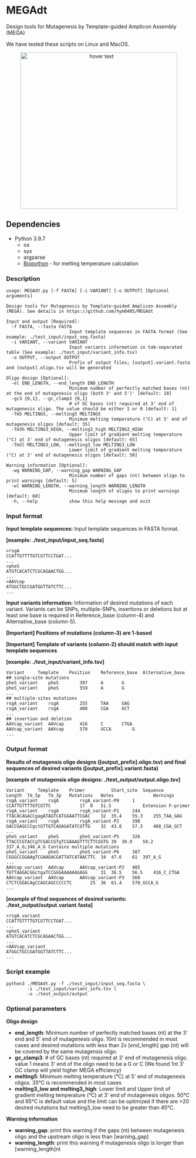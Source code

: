 # MEGAdt
Design tools for Mutagenesis by Template-guided Amplicon Assembly (MEGA)

We have tested these scripts on Linux and MacOS.

<p align="center">
  <img src="https://github.com/hym0405/MEGAdt/blob/main/misc/MEGAdt_pipeline.png" width="427" title="hover text">
</p>

## Dependencies

* Python 3.9.7
	- os
	- sys
	- argparse
	- [Biopython](https://biopython.org/) - for melting temperature calculation

### Description
```
usage: MEGAdt.py [-f FASTA] [-i VARIANT] [-o OUTPUT] [Optional arguments]

Design tools for Mutagenesis by Template-guided Amplicon Assembly (MEGA). See details in https://github.com/hym0405/MEGAdt

Input and output [Required]:
  -f FASTA, --fasta FASTA
                        Input template sequences in FASTA format (See example: ./test_input/input_seq.fasta)
  -i VARIANT, --variant VARIANT
                        Input variants information in tab-separated table (See example: ./test_input/variant_info.tsv)
  -o OUTPUT, --output OUTPUT
                        Prefix of output files; [output].variant.fasta and [output].oligo.tsv will be generated

Oligo design [Optional]:
  -el END_LENGTH, --end_length END_LENGTH
                        Minimum number of perfectly matched bases (nt) at the end of mutagenesis oligo (both 3' and 5')' [default: 10]
  -gc3 {0,1}, --gc_clamp3 {0,1}
                        # of GC bases (nt) required at 3' end of mutagenesis oligo. The value should be either 1 or 0 [default: 1]
  -Tm5 MELTING5, --melting5 MELTING5
                        Minimum melting temperature (°C) at 5' end of mutagenesis oligos [default: 35]
  -Tm3h MELTING3_HIGH, --melting3_high MELTING3_HIGH
                        Upper limit of gradient melting temperature (°C) at 3' end of mutagenesis oligos [default: 65]
  -Tm3l MELTING3_LOW, --melting3_low MELTING3_LOW
                        Lower limit of gradient melting temperature (°C) at 3' end of mutagenesis oligos [default: 50]

Warning information [Optional]:
  -wg WARNING_GAP, --warning_gap WARNING_GAP
                        Minimum number of gaps (nt) between oligo to print warnings [default: 5]
  -wl WARNING_LENGTH, --warning_length WARNING_LENGTH
                        Minimum length of oligos to print warnings [default: 60]
  -h, --help            show this help message and exit
```

### Input format

**Input template sequences:** Input template sequences in FASTA format.

****[example: ./test_input/input_seq.fasta]****

```
>rsgA
CCATTGTTTTGTCGTTCCTGAT...
...
>pheS
ATGTCACATCTCGCAGAACTGG...
...
>AAVcap
ATGGCTGCCGATGGTTATCTTC...
...
```

**Input variants information:** Information of desired mutations of each variant. Variants can be SNPs, multiple-SNPs, insertions or deletions but at least one base is required in Reference_base (column-4) and Alternative_base (column-5).

****[Important] Positions of mutations (column-3) are 1-based****

****[Important] Template of variants (column-2) should match with input template sequences****

****[example: ./test_input/variant_info.tsv]****

```
Variant		Template	Position	Reference_base	Alternative_base
## single-site mutations
pheS_variant	pheS		397		A		G
pheS_variant	pheS		559		A		G
...
## multiple-sites mutations
rsgA_variant	rsgA		255		TAA		GAG
rsgA_variant	rsgA		408		CGA		GCT
...
## insertion and deletion
AAVcap_variant	AAVcap		416		C		CTGA
AAVcap_variant	AAVcap		570		GCCA		G
...
```

### Output format

****Results of mutagensis oligo designs ([output_prefix].oligo.tsv) and final sequences of desired variants ([output_prefix].variant.fasta)****

****[example of mutagensis oligo designs: ./test_output/output.oligo.tsv]****
```
Variant		Template	Primer			Start_site	Sequence				Length	Tm_5p	Tm_3p	Mutations	Notes				Warnings
rsgA_variant	rsgA		rsgA_variant-P0		1		CCATTGTTTTGTCGTTC			17	0	51.5			Extension F-primer	
rsgA_variant	rsgA		rsgA_variant-P1		244		TTACACAGACCgagATAGTCATGGAATTCGAC	32	35.4	55.3	255_TAA_GAG		
rsgA_variant	rsgA		rsgA_variant-P2		398		GACCGAGCCCgctGTTGTCAGAGATATCGTTG	32	43.8	57.3	408_CGA_GCT			
...
pheS_variant	pheS		pheS_variant-P5		326		TTACCCGTACCgTCGACCGTgTCGAAAGTTTCTTCGGTG	39	38.9	59.2	337_A_G;346_A_G	Contains multiple mutations	
pheS_variant	pheS		pheS_variant-P6		387		CGGGCCGGAAgTCGAAGACGATTATCATAACTTC	34	47.6	61	397_A_G		
...
AAVcap_variant	AAVcap		AAVcap_variant-P2	405		TGTTAAGACGGctgaTCCGGGAAAAAAGAGG		31	36.5	56.5	416_C_CTGA
AAVcap_variant	AAVcap		AAVcap_variant-P3	560		CTCTCGGACAgCCAGCAGCCCCCTC		25	36	61.4	570_GCCA_G
...
```

****[example of final sequences of desired variants: ./test_output/output.variant.fasta]****
```
>rsgA_variant
CCATTGTTTTGTCGTTCCTGAT...
...
>pheS_variant
ATGTCACATCTCGCAGAACTGG...
...
>AAVcap_variant
ATGGCTGCCGATGGTTATCTTC...
...
```

### Script example
```
python3 ./MEGAdt.py -f ./test_input/input_seq.fasta \
		-i ./test_input/variant_info.tsv \
		-o ./test_output/output
```

### Optional parameters

****Oligo design****

* ****end_length****: Minimum number of perfectly matched bases (nt) at the 3' end and 5' end of mutagenesis oligo. 10nt is recommended in most cases and desired mutations with less than 2x [end_length] gap (nt) will be covered by the same mutagensis oligo.
* ****gc_clamp3****: # of GC bases (nt) required at 3' end of mutagenesis oligo. value 1 means 3' end of the oligo need to be a G or C (We found 1nt 3' GC clamp will yield higher MEGA efficiency)
* ****melting5****: Minimum melting temperature (°C) at 5' end of mutagenesis oligos. 35°C is recommended in most cases 
* ****melting3_low and melting3_high****: Lower limit and Upper limit of gradient melting temperature (°C) at 3' end of mutagenesis oligos. 50°C and 65°C is default value and the limit can be optimized if there are >20 desired mutations but melting3_low need to be greater than 45°C.

****Warning information****
* ****warning_gap****: print this warning if the gaps (nt) between mutagenesis oligo and the upstream oligo is less than [warning_gap]
* ****warning_length****: print this warning if mutagenesis oligo is longer than [warning_length]nt

